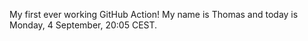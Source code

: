 My first ever working GitHub Action!
My name is Thomas and today is Monday, 4 September, 20:05 CEST. 
